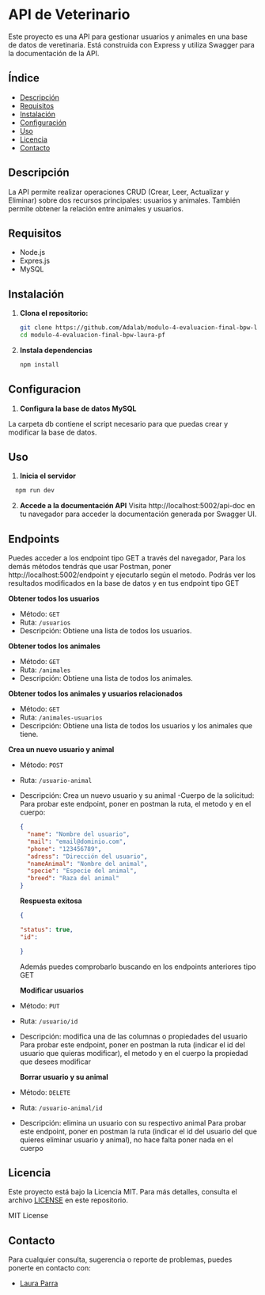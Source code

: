 # API de Veterinario

Este proyecto es una API para gestionar usuarios y animales en una base de datos de veretinaria. Está construida con Express y utiliza Swagger para la documentación de la API.

## Índice

- [Descripción](#descripción)
- [Requisitos](#Requisitos)
- [Instalación](#instalación)
- [Configuración](#configuración)
- [Uso](#uso)
- [Licencia](#licencia)
- [Contacto](#contacto)

## Descripción

La API permite realizar operaciones CRUD (Crear, Leer, Actualizar y Eliminar) sobre dos recursos principales: usuarios y animales. También permite obtener la relación entre animales y usuarios.

## Requisitos

- Node.js
- Expres.js
- MySQL

## Instalación

1. **Clona el repositorio:**

   ```bash
   git clone https://github.com/Adalab/modulo-4-evaluacion-final-bpw-laura-pf.git
   cd modulo-4-evaluacion-final-bpw-laura-pf
   ```

1. **Instala dependencias**

   ```bash
   npm install
   ```

## Configuracion

1. **Configura la base de datos MySQL**

La carpeta db contiene el script necesario para que puedas crear y modificar la base de datos.

## Uso

1. **Inicia el servidor**

```bash
  npm run dev
```

2. **Accede a la documentación API**
   Visita http://localhost:5002/api-doc en tu navegador para acceder la documentación generada por Swagger UI.

## Endpoints

Puedes acceder a los endpoint tipo GET a través del navegador, Para los demás métodos tendrás que usar Postman, poner http://localhost:5002/endpoint y ejecutarlo según el metodo. Podrás ver los resultados modificados en la base de datos y en tus endpoint tipo GET

**Obtener todos los usuarios**

- Método: `GET`
- Ruta: `/usuarios`
- Descripción: Obtiene una lista de todos los usuarios.

**Obtener todos los animales**

- Método: `GET`
- Ruta: `/animales`
- Descripción: Obtiene una lista de todos los animales.

**Obtener todos los animales y usuarios relacionados**

- Método: `GET`
- Ruta: `/animales-usuarios`
- Descripción: Obtiene una lista de todos los usuarios y los animales que tiene.

**Crea un nuevo usuario y animal**

- Método: `POST`
- Ruta: `/usuario-animal`
- Descripción: Crea un nuevo usuario y su animal
  -Cuerpo de la solicitud:
  Para probar este endpoint, poner en postman la ruta, el metodo y en el cuerpo:

  ```json
  {
    "name": "Nombre del usuario",
    "mail": "email@dominio.com",
    "phone": "123456789",
    "adress": "Dirección del usuario",
    "nameAnimal": "Nombre del animal",
    "specie": "Especie del animal",
    "breed": "Raza del animal"
  }
  ```

  **Respuesta exitosa**

  ```json
  {

  "status": true,
  "id":

  }
  ```

  Además puedes comprobarlo buscando en los endpoints anteriores tipo GET

  **Modificar usuarios**

- Método: `PUT`
- Ruta: `/usuario/id`
- Descripción: modifica una de las columnas o propiedades del usuario
  Para probar este endpoint, poner en postman la ruta (indicar el id del usuario que quieras modificar), el metodo y en el cuerpo la propiedad que desees modificar

  **Borrar usuario y su animal**

- Método: `DELETE`
- Ruta: `/usuario-animal/id`
- Descripción: elimina un usuario con su respectivo animal
  Para probar este endpoint, poner en postman la ruta (indicar el id del usuario del que quieres eliminar usuario y animal), no hace falta poner nada en el cuerpo

## Licencia

Este proyecto está bajo la Licencia MIT. Para más detalles, consulta el archivo [LICENSE](LICENSE) en este repositorio.

MIT License

## Contacto

Para cualquier consulta, sugerencia o reporte de problemas, puedes ponerte en contacto con:

- [Laura Parra](https://github.com/laura-pf)
